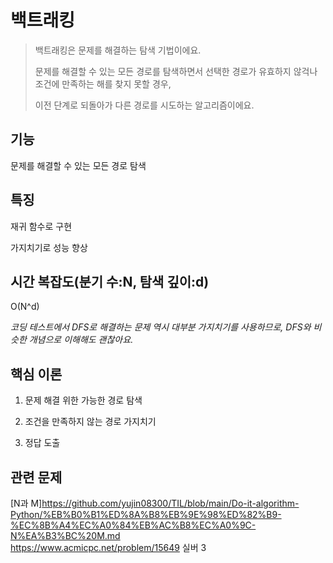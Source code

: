 백트래킹
======
> 백트래킹은 문제를 해결하는 탐색 기법이에요.
>
> 문제를 해결할 수 있는 모든 경로를 탐색하면서 선택한 경로가 유효하지 않걱나 조건에 만족하는 해를 찾지 못할 경우,
>
> 이전 단계로 되돌아가 다른 경로를 시도하는 알고리즘이에요.

기능
--
문제를 해결할 수 있는 모든 경로 탐색  

특징 
---
재귀 함수로 구현  

가지치기로 성능 향상

시간 복잡도(분기 수:N, 탐색 깊이:d) 
-----
O(N^d)

*코딩 테스트에서 DFS로 해결하는 문제 역시 대부분 가지치기를 사용하므로, DFS와 비슷한 개념으로 이해해도 괜찮아요.*

핵심 이론
----
1. 문제 해결 위한 가능한 경로 탐색

2. 조건을 만족하지 않는 경로 가지치기

3. 정답 도출

관련 문제
--------
[N과 M]<https://github.com/yujin08300/TIL/blob/main/Do-it-algorithm-Python/%EB%B0%B1%ED%8A%B8%EB%9E%98%ED%82%B9-%EC%8B%A4%EC%A0%84%EB%AC%B8%EC%A0%9C-N%EA%B3%BC%20M.md>  
<https://www.acmicpc.net/problem/15649> 실버 3









